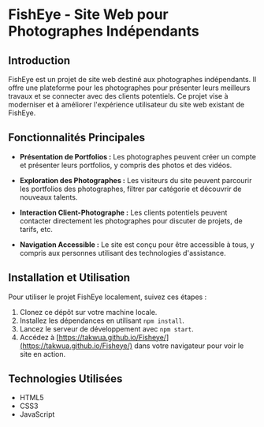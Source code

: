 # FishEye - Site Web pour Photographes Indépendants

## Introduction

FishEye est un projet de site web destiné aux photographes indépendants. Il offre une plateforme pour les photographes pour présenter leurs meilleurs travaux et se connecter avec des clients potentiels. Ce projet vise à moderniser et à améliorer l'expérience utilisateur du site web existant de FishEye.

## Fonctionnalités Principales

- **Présentation de Portfolios :** Les photographes peuvent créer un compte et présenter leurs portfolios, y compris des photos et des vidéos.

- **Exploration des Photographes :** Les visiteurs du site peuvent parcourir les portfolios des photographes, filtrer par catégorie et découvrir de nouveaux talents.

- **Interaction Client-Photographe :** Les clients potentiels peuvent contacter directement les photographes pour discuter de projets, de tarifs, etc.

- **Navigation Accessible :** Le site est conçu pour être accessible à tous, y compris aux personnes utilisant des technologies d'assistance.

## Installation et Utilisation

Pour utiliser le projet FishEye localement, suivez ces étapes :

1. Clonez ce dépôt sur votre machine locale.
2. Installez les dépendances en utilisant `npm install`.
3. Lancez le serveur de développement avec `npm start`.
4. Accédez à [https://takwua.github.io/Fisheye/](https://takwua.github.io/Fisheye/) dans votre navigateur pour voir le site en action.

## Technologies Utilisées

- HTML5
- CSS3
- JavaScript
